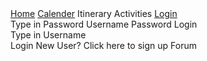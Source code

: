 <html>
    <head>
        <link href="https://fonts.googleapis.com/css?family=Exo&display=swap" rel="stylesheet" />
        <link href="/assets/css/style.scss" rel="stylesheet" />
        <title>Document</title>
    </head>
    <body>
    <!-- <table>
    <tr>
        <td><a href="/jazzyisking">Home</a></td>
        <td><a href="/jazzyisking/templates/designplan">Design Plan</a></td>
        <td><a href="/jazzyisking/templates/login">Log In</a></td>
        <td><a href="/jazzyisking/templates/signup">Sign Up</a></td>
        <td><a href="/jazzyisking/templates/calendar">Calendar</a></td>
        <td><a href="/jazzyisking/templates/home">Home</a></td>
    </tr>
    </table> -->
        <div class="layout">
        <div class="image"></div>
        <a class="home" href="/jazzyisking/templates/home">Home</a>
        <a class="calendar" href="/jazzyisking/templates/calendar">Calender</a>
        <span class="itinerary">Itinerary</span>
        <span class="activities">Activities</span>
        <a class="login" href="/jazzyisking/templates/login">Login</a>
        <div class="v90_2"></div>
        <span class="typePassword">Type in Password</span>
        <span class="username">Username</span>
        <span class="password">Password</span>
        <span class="loginCenter">Login</span>
        <div class="name"></div>
        <div class="name"></div>
        <span class="typeUsername">Type in Username</span>
        <div class="v94_11"></div><span class="loginButton">Login</span>
        <span class="v94_13">New User? Click here to sign up</span>
        <span class="forum">Forum</span></div>
    </body>
</html>